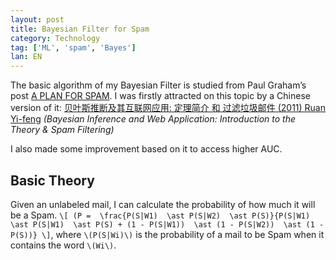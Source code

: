```yaml
---
layout: post
title: Bayesian Filter for Spam
category: Technology
tag: ['ML', 'spam', 'Bayes']
lan: EN
---
```


The basic algorithm of my Bayesian Filter is studied from Paul Graham’s post [A PLAN FOR SPAM](http://paulgraham.com/spam.html). I was firstly attracted on this topic by a Chinese version of it: [贝叶斯推断及其互联网应用: 定理简介 和 过滤垃圾邮件 (2011) Ruan Yi-feng](http://www.ruanyifeng.com/blog/2011/08/bayesian_inference_part_two.html) <i>(Bayesian Inference and Web Application: Introduction to the Theory & Spam Filtering)</i>

I also made some improvement based on it to access higher AUC.

<!--preview-->

##  Basic Theory

Given an unlabeled mail, I can calculate the probability of how much it will be a Spam. `\[ (P =  \frac{P(S|W1)  \ast P(S|W2)  \ast P(S)}{P(S|W1)  \ast P(S|W1)  \ast P(S) + (1 - P(S|W1))  \ast (1 - P(S|W2))  \ast (1 - P(S))} \]`, where `\(P(S|Wi)\)` is the probability of a mail to be Spam when it contains the word `\(Wi\)`.